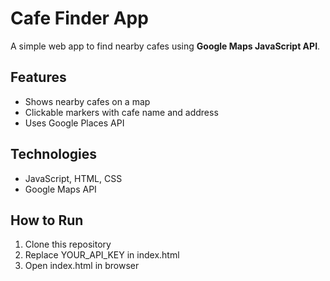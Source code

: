 # Cafe Finder App
A simple web app to find nearby cafes using **Google Maps JavaScript API**.

## Features
- Shows nearby cafes on a map
- Clickable markers with cafe name and address
- Uses Google Places API

## Technologies
- JavaScript, HTML, CSS
- Google Maps API

## How to Run
1. Clone this repository
2. Replace YOUR_API_KEY in index.html
3. Open index.html in browser
